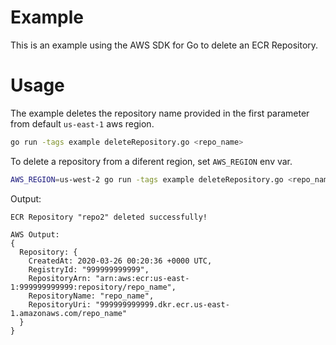# Example

This is an example using the AWS SDK for Go to delete an ECR Repository.


# Usage

The example deletes the repository name provided in the first parameter from default `us-east-1` aws region.

```sh
go run -tags example deleteRepository.go <repo_name>
```

To delete a repository from a diferent region, set `AWS_REGION` env var.

```sh
AWS_REGION=us-west-2 go run -tags example deleteRepository.go <repo_name>
```

Output:
```
ECR Repository "repo2" deleted successfully!

AWS Output:
{
  Repository: {
    CreatedAt: 2020-03-26 00:20:36 +0000 UTC,
    RegistryId: "999999999999",
    RepositoryArn: "arn:aws:ecr:us-east-1:999999999999:repository/repo_name",
    RepositoryName: "repo_name",
    RepositoryUri: "999999999999.dkr.ecr.us-east-1.amazonaws.com/repo_name"
  }
}
```
